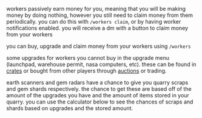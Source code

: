 <script>
  import DocsTemplate from "$lib/components/docs/DocsTemplate.svelte"
  import ItemModal from "$lib/components/docs/ItemModal.svelte"
  import Calculator from "./calculator.svelte"
  import DocsHeader from '$lib/components/docs/DocsHeader.svelte';
</script>

<DocsTemplate title='workers' />

workers passively earn money for you, meaning that you will be making money by doing nothing, however you still need to claim money from them periodically. you can do this with `/workers claim`, or by having worker notifications enabled. you will receive a dm with a button to claim money from your workers

<DocsHeader header='h2' text="buying workers" />

you can buy, upgrade and claim money from your workers using `/workers`

<DocsHeader header='h2' text="rare upgrades" />

some upgrades for workers you cannot buy in the upgrade menu (launchpad, warehouse permit, nasa computers, etc). these can be found in [crates](/docs/economy/items/crates?crate=workers) or bought from other players through [auctions](/docs/economy/items/inventory) or trading.

<DocsHeader header='h2' text="special items" />

<ItemModal item="earth_scanner">earth scanners</ItemModal> and <ItemModal item="gem_radar">gem radars</ItemModal> have a chance to give you quarry scraps and gem shards respectively. the chance to get these are based off of the amount of the upgrades you have and the amount of items stored in your quarry. you can use the calculator below to see the chances of scraps and shards based on upgrades and the stored amount.

<Calculator />
